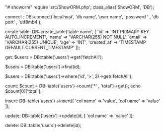 "# showorm" 
require 'src/ShowORM.php';
class_alias('ShowORM', 'DB');

connect :
DB::connect('localhost', 'db name', 'user name', 'password ' , 'db port' , 'utf8mb4');

create table:
DB::create_table('table name', [
    'id' => 'INT PRIMARY KEY AUTO_INCREMENT',
    'name' => 'VARCHAR(255) NOT NULL',
    'email' => 'VARCHAR(255) UNIQUE',
    'age' => 'INT',
    'created_at' => 'TIMESTAMP DEFAULT CURRENT_TIMESTAMP'
]);

get:
$users = DB::table('users')->get('fetchAll');

$users = DB::table('users')->find(id);

$users = DB::table('users')->where('id', '>', 2)->get('fetchAll');

count:
$count = DB::table('users')->count('*' , 'total')->get();
echo $count[0]['total'];

insert:
DB::table('users')->insert([
    'col name' => 'value',
    'col name' => 'value'
]);

update:
DB::table('users')->update(id, [
    'col name' => 'value'
]);

delete:
DB::table('users')->delete(id);

